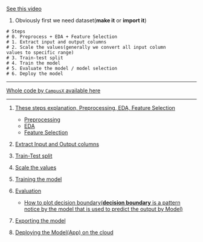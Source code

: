 [See this video](https://youtu.be/dr7z7a_8lQw?si=D03Y2pYaUyWGs0mN)

1. Obviously first we need dataset(**make it** or **import it**)

```
# Steps
# 0. Preprocess + EDA + Feature Selection
# 1. Extract input and output columns
# 2. Scale the values(generally we convert all input column
values to specific range)
# 3. Train-test split
# 4. Train the model
# 5. Evaluate the model / model selection
# 6. Deploy the model
```
-----

[Whole code by `CampusX` available here](https://github.com/campusx-official/placement-project-logistic-regression)

-----

1. [These steps explanation, Preprocessing, EDA, Feature Selection](https://youtu.be/dr7z7a_8lQw?si=qT33k6Fiz2MyFoCg&t=221)
   - [Preprocessing](https://youtu.be/dr7z7a_8lQw?si=vCV6Gdh0BXUalzGa&t=495) 
   - [EDA](https://youtu.be/dr7z7a_8lQw?si=9d-DuRcVbs1p1mxT&t=597)
   - [Feature Selection](https://youtu.be/dr7z7a_8lQw?si=R07ljgBSZHMFmYEv&t=821)

2. [Extract Input and Output columns](https://youtu.be/dr7z7a_8lQw?si=nQJM2cpznKcxR7XX&t=837)

3. [Train-Test split](https://youtu.be/dr7z7a_8lQw?si=IDbts21628mgURiB&t=977)

4. [Scale the values](https://youtu.be/dr7z7a_8lQw?si=rN6gESOMt2aZpSvM&t=1107)

5. [Training the model](https://youtu.be/dr7z7a_8lQw?si=gABn03ZrLkn0Ft-3&t=1227)

6. [Evaluation](https://youtu.be/dr7z7a_8lQw?si=FsrSQVv9UBoqn9eR&t=1327)
    - [How to plot decision boundary(**decision boundary** is a pattern notice by the model that is used to predict the output by Model)](https://youtu.be/dr7z7a_8lQw?si=ym2Sg5qCc-n2m210&t=1437)

7. [Exporting the model](https://youtu.be/dr7z7a_8lQw?si=OJMkgDtous6zeNzR&t=1551)

8. [Deploying the Model(App) on the cloud](https://youtu.be/dr7z7a_8lQw?si=w6WTIlPVDKF3SMAP&t=1707)